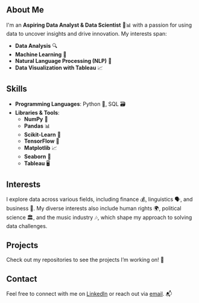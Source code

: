 ## About Me

I'm an **Aspiring Data Analyst & Data Scientist** 💼📊 with a passion for using data to uncover insights and drive innovation. My interests span:

- **Data Analysis** 🔍
- **Machine Learning** 🤖
- **Natural Language Processing (NLP)** 🧠
- **Data Visualization with Tableau** 📈

## Skills

- **Programming Languages**: Python 🐍, SQL 🗃️
- **Libraries & Tools**:
  - **NumPy** 🧮
  - **Pandas** 📊
  - **Scikit-Learn** 🔧
  - **TensorFlow** 🧠
  - **Matplotlib** 📈
  - **Seaborn** 🎨
  - **Tableau** 🖥️

## Interests

I explore data across various fields, including finance 💰, linguistics 🗣️, and  business 💼. My diverse interests also include human rights 🌍, political science 🏛️, and the music industry 🎶, which shape my approach to solving data challenges.

## Projects

Check out my repositories to see the projects I’m working on! 🚀

## Contact


Feel free to connect with me on [LinkedIn](www.linkedin.com/in/giuseppemarchiello) or reach out via [email](giuseppemarchiello19@gmail.com). 📬
